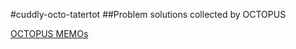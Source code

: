#cuddly-octo-tatertot
##Problem solutions collected by OCTOPUS

[OCTOPUS MEMOs](/OCTOPUS-MEMOs.md)




